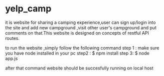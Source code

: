 # yelp_camp
it is website for sharing a camping experience,user can sign up/login into the site and add new campground ,visit other user's campground and put comments on that.This website is designed on concepts of restful API routes.


to run the website ,simply follow the following command 
step 1 : make sure you have node installed in your pc
step2 :  $ npm install 
step 3:  $ node app.js 

after that command website should be succesfully running on local host 
